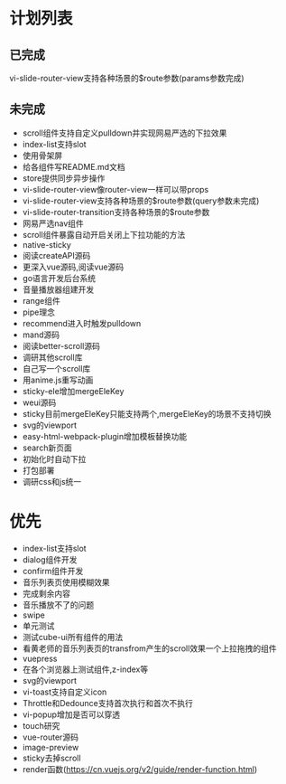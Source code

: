 # 计划列表

## 已完成
  vi-slide-router-view支持各种场景的$route参数(params参数完成)
## 未完成
- scroll组件支持自定义pulldown并实现网易严选的下拉效果
- index-list支持slot
- 使用骨架屏
- 给各组件写README.md文档
- store提供同步异步操作
- vi-slide-router-view像router-view一样可以带props
- vi-slide-router-view支持各种场景的$route参数(query参数未完成)
- vi-slide-router-transition支持各种场景的$route参数
- 网易严选nav组件
- scroll组件暴露自动开启关闭上下拉功能的方法
- native-sticky
- 阅读createAPI源码
- 更深入vue源码,阅读vue源码
- go语言开发后台系统
- 音量播放器组建开发
- range组件
- pipe理念
- recommend进入时触发pulldown
- mand源码
- 阅读better-scroll源码
- 调研其他scroll库
- 自己写一个scroll库
- 用anime.js重写动画
- sticky-ele增加mergeEleKey
- weui源码
- sticky目前mergeEleKey只能支持两个,mergeEleKey的场景不支持切换
- svg的viewport
- easy-html-webpack-plugin增加模板替换功能
- search新页面
- 初始化时自动下拉
- 打包部署
- 调研css和js统一

# 优先
- index-list支持slot
- dialog组件开发
- confirm组件开发
- 音乐列表页使用模糊效果
- 完成剩余内容
- 音乐播放不了的问题
- swipe
- 单元测试
- 测试cube-ui所有组件的用法
- 看黄老师的音乐列表页的transfrom产生的scroll效果一个上拉拖拽的组件
- vuepress
- 在各个浏览器上测试组件,z-index等
- svg的viewport
- vi-toast支持自定义icon
- Throttle和Dedounce支持首次执行和首次不执行
- vi-popup增加是否可以穿透
- touch研究
- vue-router源码
- image-preview
- sticky去掉scroll
- render函数(https://cn.vuejs.org/v2/guide/render-function.html)
